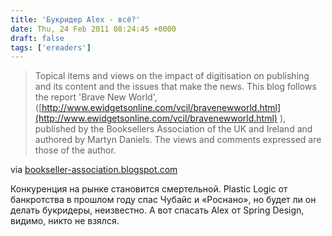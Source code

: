 ```yaml
---
title: 'Букридер Alex - всё?'
date: Thu, 24 Feb 2011 08:24:45 +0000
draft: false
tags: ['ereaders']
---
```


> Topical items and views on the impact of digitisation on publishing and its content and the issues that make the news. This blog follows the report 'Brave New World', ([http://www.ewidgetsonline.com/vcil/bravenewworld.html](http://www.ewidgetsonline.com/vcil/bravenewworld.html) ), published by the Booksellers Association of the UK and Ireland and authored by Martyn Daniels. The views and comments expressed are those of the author.

via [bookseller-association.blogspot.com](http://bookseller-association.blogspot.com/2011/02/alex-ereader-joins-scrap-heap.html)

Конкуренция на рынке становится смертельной. Plastic Logic от банкротства в прошлом году спас Чубайс и «Роснано», но будет ли он делать букридеры, неизвестно. А вот спасать Alex от Spring Design, видимо, никто не взялся.